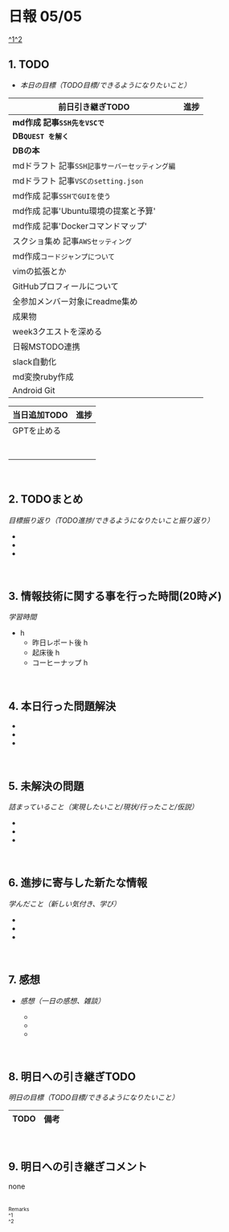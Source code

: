 # 日報 05/05
[^1](#remarks)[^2](#remarks)


## 1. TODO

- *本日の目標（TODO目標/できるようになりたいこと）*

|前日引き継ぎTODO|進捗|
|-|-|
|**md作成 記事`SSH先をVSCで`**                 ||
|**DB`QUEST を解く`**                          ||
|**DBの本**                                    ||
|mdドラフト 記事`SSH記事サーバーセッティング編`||
|mdドラフト 記事`VSCのsetting.json`            ||
|md作成 記事`SSHでGUIを使う`                   ||
|md作成 記事'Ubuntu環境の提案と予算'           ||
|md作成 記事'Dockerコマンドマップ'             ||
|スクショ集め 記事`AWSセッティング`            ||
|md作成`コードジャンプについて`                ||
|vimの拡張とか                                 ||
|GitHubプロフィールについて                    ||
|全参加メンバー対象にreadme集め                ||
|成果物                                        ||
|week3クエストを深める                         ||
|日報MSTODO連携                                ||
|slack自動化                                   ||
|md変換ruby作成                                ||
|Android Git                                   ||


|当日追加TODO|進捗|
|-|-|
|GPTを止める                     ||
|                                ||
|                                ||
|                                ||
|                                ||
|                                ||
|                                ||
|                                ||


<br>

## 2. TODOまとめ
*目標振り返り（TODO進捗/できるようになりたいこと振り返り）*

  - 
  - 
  - 

<br>


## 3. 情報技術に関する事を行った時間(20時〆)

*学習時間*

  - h
    - 昨日レポート後 h
    - 起床後 h
    - コーヒーナップ h


<br>


## 4. 本日行った問題解決

  - 
  - 
  - 


<br>


## 5. 未解決の問題
*詰まっていること（実現したいこと/現状/行ったこと/仮説）*

  - 
  - 
  - 


<br>


## 6. 進捗に寄与した新たな情報
*学んだこと（新しい気付き、学び）*

  - 
  - 
  - 


<br>

## 7. 感想
- *感想（一日の感想、雑談）*

  - 
  - 
  - 


<br>


## 8. 明日への引き継ぎTODO
*明日の目標（TODO目標/できるようになりたいこと）*

|TODO|備考|
|-|-|

<!-- end -->

<br>


## 9. 明日への引き継ぎコメント

none


<br>


<span id="remarks" style="font-size:x-small">
  Remarks<br>
  ^1 <br>
  ^2 <br>
</span>


<br>

